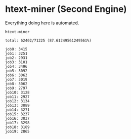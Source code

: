# htext-miner (Second Engine)

Everything doing here is automated.

```
htext-miner

total: 62402/71225 (87.61249561249561%)

job0: 3415
job1: 3251
job2: 2931
job3: 3101
job4: 3496
job5: 3092
job6: 3063
job7: 3019
job8: 3062
job9: 2797
job10: 3128
job11: 2927
job12: 3134
job13: 3089
job14: 3271
job15: 3237
job16: 3037
job17: 3298
job18: 3189
job19: 2865
```